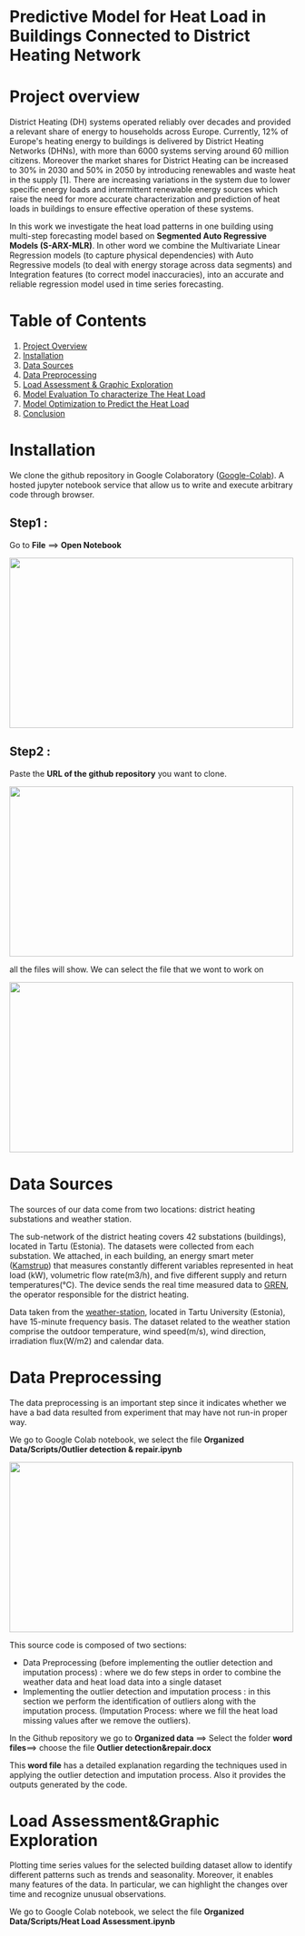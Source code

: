 # Predictive Model for Heat Load in Buildings Connected to District Heating Network
# Project overview
District Heating (DH) systems operated reliably over decades and provided a relevant share of energy to households across Europe. Currently, 12% of Europe's heating energy to buildings is delivered by District Heating Networks (DHNs), with more than 6000 systems serving around 60 million citizens. Moreover the market shares for District Heating can be increased to 30% in 2030 and 50% in 2050 by introducing renewables and waste heat in the supply [1]. There are increasing variations in the system due to lower specific energy loads and intermittent renewable energy sources which raise the need for more accurate characterization and prediction of heat loads in buildings to ensure effective operation of these systems.

In this work we investigate the heat load patterns in one building using multi-step forecasting model based on **Segmented Auto Regressive Models (S-ARX-MLR)**. In other word we combine the Multivariate Linear Regression models (to capture physical dependencies) with Auto Regressive models (to deal with energy storage across data segments) and Integration features (to correct model inaccuracies), into an accurate and reliable regression model used in time series forecasting.
# Table of Contents
1. [Project Overview](#Project-Overview)
2. [Installation](#Installation)
3. [Data Sources](#Data-Sources)
4. [Data Preprocessing](#Data-Preprocessing)
5. [Load Assessment & Graphic Exploration](#Load-Assessment-&-Graphic-Exploration)
6. [Model Evaluation To characterize The Heat Load](#Model-Evaluation-To-characterize-The-Heat-Load)
7. [Model Optimization to Predict the Heat Load](#Model-Optimization-to-Predict-the-Heat-Load)
8. [Conclusion](#Conclusion)
# Installation
We clone the github repository in Google Colaboratory ([Google-Colab](https://colab.research.google.com)). A hosted jupyter notebook service that allow us to  write and execute arbitrary code through browser.  
## Step1 : 
Go to **File** ==> **Open Notebook** 

<img src="https://user-images.githubusercontent.com/82321097/221584844-62e71e5a-3740-47eb-a992-b902dc987463.png" width="500" height="300">

## Step2 : 
Paste the **URL of the github repository** you want to clone.

<img src="https://user-images.githubusercontent.com/82321097/221616906-458c6e00-624b-4020-8261-ce43d0acc84a.png" width="500" height="300">

all the files will show. We can select the file that we wont to work on 

<img src="https://user-images.githubusercontent.com/82321097/221620038-8bf600a6-ea6d-4862-96ad-ae3bb2f029d8.png" width="500" height="300">

# Data Sources
The sources of our data come from two locations: district heating substations and weather station.

The sub-network of the district heating covers 42 substations (buildings), located in Tartu (Estonia). The datasets were collected from each substation. We attached, in each building, an energy smart meter ([Kamstrup](https://www.kamstrup.com/en-en/heat-solutions/meters-devices)) that measures constantly different variables represented in heat load (kW), volumetric flow rate(m3/h), and five different supply and return temperatures(°C). The device sends the real time measured data to [GREN](https://gren.com/), the operator responsible for the district heating. 

Data taken from the [weather-station](https://meteo.physic.ut.ee/?lang=en), located in Tartu University (Estonia), have 15-minute frequency basis. The dataset related to the weather station comprise the outdoor temperature, wind speed(m/s), wind direction, irradiation flux(W/m2) and calendar data. 

# Data Preprocessing
The data preprocessing is an important step since it indicates whether we have a bad data resulted from experiment that may have not run-in proper way.

We go to Google Colab notebook, we select the file **Organized Data/Scripts/Outlier detection & repair.ipynb** 

<img src="https://user-images.githubusercontent.com/82321097/221982316-b5e967cc-be45-479e-acfc-30cd1f72533c.png" width="500" height="300">

This source code is composed of two sections: 
 * Data Preprocessing (before implementing the outlier detection and imputation process) : where we do few steps in order to combine the weather data and heat load data into a single dataset
* Implementing the outlier detection and imputation process : in this section we perform the identification of outliers along with the imputation process. (Imputation Process: where we fill  the heat load missing values after we remove the outliers). 

In the Github repository we go to **Organized data** ==> Select the folder **word files**==> choose the file **Outlier detection&repair.docx** 

This **word file** has a detailed explanation regarding the techniques used in applying the outlier detection and imputation process. Also it provides the outputs generated by the code.

# Load Assessment&Graphic Exploration

Plotting time series values for the selected building dataset allow to identify different patterns such as trends and seasonality. Moreover, it enables many features of the data. In particular, we can highlight the changes over time and recognize unusual observations.

We go to Google Colab notebook, we select the file **Organized Data/Scripts/Heat Load Assessment.ipynb** 

